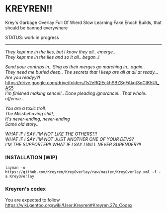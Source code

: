 # KREYREN!! 

Krey's Garbage Overlay Full Of Wierd Slow Learning Fake Enoch Builds, that should be banned everywhere

STATUS: work in progress

---

*They kept me in the lies, but i know they all.. emerge..* </br>
*They kept me in the lies and so it all.. began..!* </br>

*Send your contribs in.. Sing as their merges go marching in.. again..* </br>
*They need me buried deep.. The secrets that i keep are all at all at ready... Are you readyy?!* </br>
https://drive.google.com/drive/folders/1s2eRQIEckhSBZSgFAkqt3oCtK5Ut_AS5 </br>
*I'm finished making sence!!.. Done pleading ignorance!.. That whole.. offence...* </br>

*You are a toxic troll,* </br>
*The Missbehaving shit!,* </br>
*It's never-ending, never-ending* </br>
*Same old story..* </br>

*WHAT IF I SAY I'M NOT LIKE THE OTHERS?!!* </br>
*WHAT IF I SAY I'M NOT JUST ANOTHER ONE OF YOUR DEVS?* </br>
*I'M THE SUPPORTER!! WHAT IF I SAY I WILL NEVER SURENDER?!!* </br>

### INSTALLATION (WIP)
```
layman -o https://github.com/Kreyren/KreyOverlay/raw/master/KreyOverlay.xml -f -a KreyOverlay
```

### Kreyren's codex

You are expected to follow https://wiki.gentoo.org/wiki/User:Kreyren#Kreyren.27s_Codex
